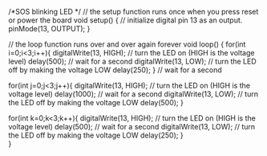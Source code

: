 /*SOS blinking LED */
// the setup function runs once when you press reset or power the board
void setup() {
  // initialize digital pin 13 as an output.
  pinMode(13, OUTPUT);
}

// the loop function runs over and over again forever
void loop() {
  for(int i=0;i<3;i++){
  digitalWrite(13, HIGH);   // turn the LED on (HIGH is the voltage level)
  delay(500);              // wait for a second
  digitalWrite(13, LOW);    // turn the LED off by making the voltage LOW
  delay(250);  }            // wait for a second

  for(int j=0;j<3;j++){
  digitalWrite(13, HIGH);   // turn the LED on (HIGH is the voltage level)
  delay(1000);              // wait for a second
  digitalWrite(13, LOW);    // turn the LED off by making the voltage LOW
  delay(500);  }   

  for(int k=0;k<3;k++){
  digitalWrite(13, HIGH);   // turn the LED on (HIGH is the voltage level)
  delay(500);              // wait for a second
  digitalWrite(13, LOW);    // turn the LED off by making the voltage LOW
  delay(250);  }   
}
